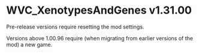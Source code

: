# WVC_XenotypesAndGenes v1.31.00
 
Pre-release versions require resetting the mod settings.

Versions above 1.00.96 require (when migrating from earlier versions of the mod) a new game.